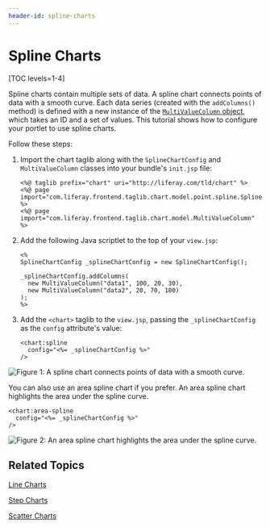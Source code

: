 ```yaml
---
header-id: spline-charts
---
```


# Spline Charts

[TOC levels=1-4]

Spline charts contain multiple sets of data. A spline chart connects points of
data with a smooth curve. Each data series
(created with the `addColumns()` method) is defined with a new instance of the
[`MultiValueColumn` object](@platform-ref@/7.1-latest/apps/frontend-taglib-1.0.1/javadocs/com/liferay/frontend/taglib/chart/model/MultiValueColumn.html),
which takes an ID and a set of values. This tutorial shows how to configure your
portlet to use spline charts.

Follow these steps:

1.  Import the chart taglib along with the `SplineChartConfig` and
    `MultiValueColumn` classes into your bundle's `init.jsp` file:

        <%@ taglib prefix="chart" uri="http://liferay.com/tld/chart" %>
        <%@ page import="com.liferay.frontend.taglib.chart.model.point.spline.SplineChartConfig" %>
        <%@ page import="com.liferay.frontend.taglib.chart.model.MultiValueColumn" %>

2.  Add the following Java scriptlet to the top of your `view.jsp`:

        <%
        SplineChartConfig _splineChartConfig = new SplineChartConfig();

        _splineChartConfig.addColumns(
          new MultiValueColumn("data1", 100, 20, 30),
          new MultiValueColumn("data2", 20, 70, 100)
        );
        %>

3.  Add the `<chart>` taglib to the `view.jsp`, passing the `_splineChartConfig`
    as the `config` attribute's value:

        <chart:spline
          config="<%= _splineChartConfig %>"
        />

![Figure 1: A spline chart connects points of data with a smooth curve.](../../../images/chart-taglib-spline.png)

You can also use an area spline chart if you prefer. An area spline chart
highlights the area under the spline curve.

    <chart:area-spline
      config="<%= _splineChartConfig %>"
    />

![Figure 2: An area spline chart highlights the area under the spline curve.](../../../images/chart-taglib-area-spline.png)

## Related Topics

[Line Charts](/docs/7-1/tutorials/-/knowledge_base/t/line-charts)

[Step Charts](/docs/7-1/tutorials/-/knowledge_base/t/step-charts)

[Scatter Charts](/docs/7-1/tutorials/-/knowledge_base/t/scatter-charts)